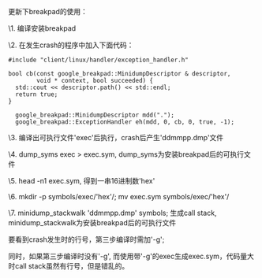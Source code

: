 更新下breakpad的使用：

\1. 编译安装breakpad

\2. 在发生crash的程序中加入下面代码：

```
#include "client/linux/handler/exception_handler.h" 

bool cb(const google_breakpad::MinidumpDescriptor & descriptor, 
        void * context, bool succeeded) {
  std::cout << descriptor.path() << std::endl;
  return true;
}

  google_breakpad::MinidumpDescriptor mdd(".");
  google_breakpad::ExceptionHandler eh(mdd, 0, cb, 0, true, -1);
```



\3. 编译出可执行文件'exec'后执行，crash后产生'ddmmpp.dmp'文件

\4. dump_syms exec > exec.sym, dump_syms为安装breakpad后的可执行文件

\5. head -n1 exec.sym, 得到一串16进制数'hex'

\6. mkdir -p symbols/exec/'hex'/; mv exec.sym symbols/exec/'hex'/

\7. minidump_stackwalk 'ddmmpp.dmp' symbols; 生成call stack, minidump_stackwalk为安装breakpad后的可执行文件

要看到crash发生时的行号，第三步编译时需加'-g';

同时，如果第三步编译时没有'-g', 而使用带'-g'的exec生成exec.sym，代码量大时call stack虽然有行号，但是错乱的。